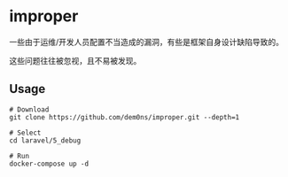 # improper

一些由于运维/开发人员配置不当造成的漏洞，有些是框架自身设计缺陷导致的。

这些问题往往被忽视，且不易被发现。

## Usage

```
# Download
git clone https://github.com/dem0ns/improper.git --depth=1

# Select
cd laravel/5_debug

# Run
docker-compose up -d
```
